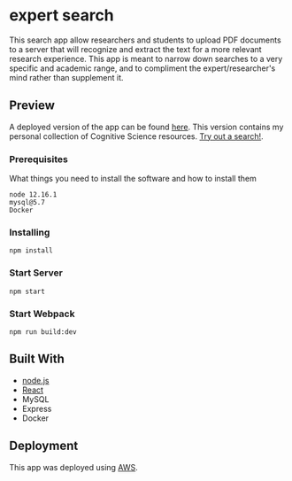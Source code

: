 # expert search

This search app allow researchers and students to upload PDF documents to a server that will recognize and extract the text for a more relevant research experience.
This app is meant to narrow down searches to a very specific and academic range, and to compliment the expert/researcher's mind rather than supplement it.

## Preview

A deployed version of the app can be found [here](http://carlitoswillis.com:2020/).
This version contains my personal collection of Cognitive Science resources.
[Try out a search!](http://carlitoswillis.com:2020/?q=Leibniz).

### Prerequisites

What things you need to install the software and how to install them

```
node 12.16.1
mysql@5.7
Docker
```

### Installing

```
npm install
```

### Start Server

```
npm start
```

### Start Webpack

```
npm run build:dev
```

## Built With

* [node.js](https://nodejs.org/en/)
* [React](https://reactjs.org/)
* MySQL
* Express
* Docker


## Deployment

This app was deployed using [AWS](https://aws.amazon.com/).
